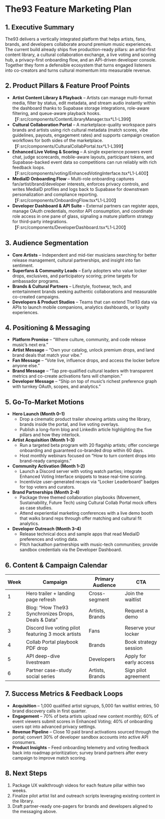 # The93 Feature Marketing Plan

## 1. Executive Summary
The93 delivers a vertically integrated platform that helps artists, fans, brands, and developers collaborate around premium music experiences. The current build already ships five production-ready pillars: an artist-first content library, a cultural collaboration exchange, a live voting and scoring hub, a privacy-first onboarding flow, and an API-driven developer console. Together they form a defensible ecosystem that turns engaged listeners into co-creators and turns cultural momentum into measurable revenue.

## 2. Product Pillars & Feature Proof Points
- **Artist Content Library & Playback** – Artists can manage multi-format media, filter by status, edit metadata, and stream audio instantly within the dashboard thanks to Supabase storage integrations, role-aware filtering, and queue-aware playback hooks.【F:src/components/ContentLibraryManager.tsx†L1-L399】
- **Cultural Collaboration Portal** – A marketplace-quality workspace pairs brands and artists using rich cultural metadata (match scores, vibe guidelines, payouts, engagement rates) and supports campaign creation workflows for both sides of the marketplace.【F:src/components/CulturalCollabPortal.tsx†L1-L399】
- **Enhanced Live Voting & Scoring** – A single experience powers event chat, judge scorecards, mobile-aware layouts, participant tokens, and Supabase-backed event data so competitions can run reliably with rich feedback loops.【F:src/components/voting/EnhancedVotingInterface.tsx†L1-L400】
- **MediaID Onboarding Flow** – Multi-role onboarding captures fan/artist/brand/developer interests, enforces privacy controls, and writes MediaID profiles and logs back to Supabase for downstream personalization and compliance reporting.【F:src/components/OnboardingFlow.tsx†L1-L200】
- **Developer Dashboard & API Suite** – External partners can register apps, manage OAuth credentials, monitor API consumption, and coordinate role access in one pane of glass, signaling a mature platform strategy for third-party integrations.【F:src/components/DeveloperDashboard.tsx†L1-L200】

## 3. Audience Segmentation
- **Core Artists** – Independent and mid-tier musicians searching for better release management, cultural partnerships, and insight into fan sentiment.
- **Superfans & Community Leads** – Early adopters who value locker drops, exclusives, and participatory scoring; prime targets for ambassador programs.
- **Brands & Cultural Partners** – Lifestyle, footwear, tech, and entertainment brands seeking authentic collaborations and measurable co-created campaigns.
- **Developers & Product Studios** – Teams that can extend The93 data via APIs to launch mobile companions, analytics dashboards, or loyalty experiences.

## 4. Positioning & Messaging
- **Platform Promise** – “Where culture, community, and code release music’s next era.”
- **Artist Message** – “Own your catalog, unlock premium drops, and land brand deals that match your vibe.”
- **Fan Message** – “Vote live, influence drops, and access the locker before anyone else.”
- **Brand Message** – “Tap pre-qualified cultural leaders with transparent metrics and co-create activations fans will champion.”
- **Developer Message** – “Ship on top of music’s richest preference graph with turnkey OAuth, scopes, and analytics.”

## 5. Go-To-Market Motions
- **Hero Launch (Month 0–1)**
  - Drop a cinematic product trailer showing artists using the library, brands inside the portal, and live voting overlays.
  - Publish a long-form blog and LinkedIn article highlighting the five pillars and how they interlock.
- **Artist Acquisition (Month 1–3)**
  - Run a targeted beta program with 20 flagship artists; offer concierge onboarding and guaranteed co-branded drop within 60 days.
  - Host monthly webinars focused on “How to turn content drops into brand-ready campaigns.”
- **Community Activation (Month 1–2)**
  - Launch a Discord server with voting watch parties; integrate Enhanced Voting Interface snippets to tease real-time scoring.
  - Incentivize user-generated recaps via “Locker Leaderboard” badges for top voters and curators.
- **Brand Partnerships (Month 2–4)**
  - Package three themed collaboration playbooks (Movement, Sustainability, Future Tech) using Cultural Collab Portal mock offers as case studies.
  - Attend experiential marketing conferences with a live demo booth that walks brand reps through offer matching and cultural fit analytics.
- **Developer Outreach (Month 3–4)**
  - Release technical docs and sample apps that read MediaID preferences and voting data.
  - Pitch hackathon partnerships with music-tech communities; provide sandbox credentials via the Developer Dashboard.

## 6. Content & Campaign Calendar
| Week | Campaign | Primary Audience | CTA |
|------|----------|------------------|-----|
| 1 | Hero trailer + landing page refresh | Cross-segment | Join the waitlist |
| 2 | Blog: “How The93 Synchronizes Drops, Deals & Data” | Artists, Brands | Request a demo |
| 3 | Discord live voting pilot featuring 3 mock artists | Fans | Reserve your locker |
| 4 | Collab Portal playbook PDF drop | Brands | Book strategy session |
| 5 | API deep-dive livestream | Developers | Apply for early access |
| 6 | Partner case-study social series | Artists, Brands | Sign pilot agreement |

## 7. Success Metrics & Feedback Loops
- **Acquisition** – 1,000 qualified artist signups, 5,000 fan waitlist entries, 50 brand discovery calls in first quarter.
- **Engagement** – 70% of beta artists upload new content monthly; 60% of event viewers submit scores in Enhanced Voting; 40% of onboarding users opt into advanced privacy settings.
- **Revenue Pipeline** – Close 10 paid brand activations sourced through the portal; convert 30% of developer sandbox accounts into active API consumers.
- **Product Insights** – Feed onboarding telemetry and voting feedback back into roadmap prioritization; survey brand partners after every campaign to improve match scoring.

## 8. Next Steps
1. Package UX walkthrough videos for each feature pillar within two weeks.
2. Finalize pilot artist list and outreach scripts leveraging existing content in the library.
3. Draft partner-ready one-pagers for brands and developers aligned to the messaging above.
